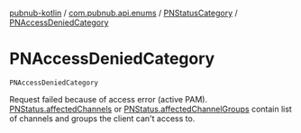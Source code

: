 [pubnub-kotlin](../../index.md) / [com.pubnub.api.enums](../index.md) / [PNStatusCategory](index.md) / [PNAccessDeniedCategory](./-p-n-access-denied-category.md)

# PNAccessDeniedCategory

`PNAccessDeniedCategory`

Request failed because of access error (active PAM).
[PNStatus.affectedChannels](../../com.pubnub.api.models.consumer/-p-n-status/affected-channels.md) or [PNStatus.affectedChannelGroups](../../com.pubnub.api.models.consumer/-p-n-status/affected-channel-groups.md) contain list of channels and groups
the client can't access to.

